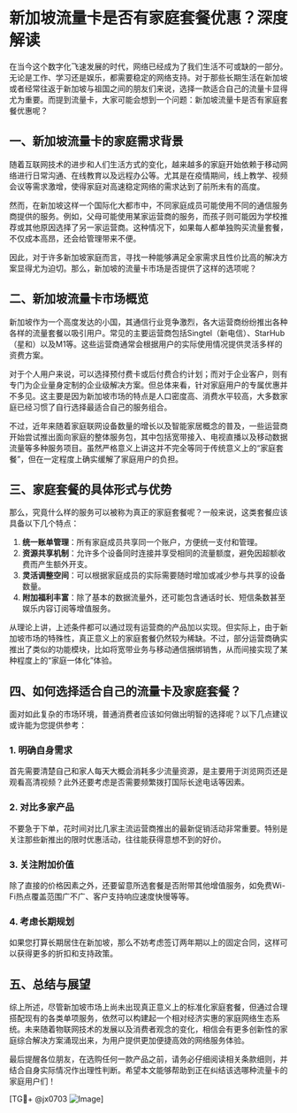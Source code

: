 # 新加坡流量卡是否有家庭套餐优惠？深度解读

在当今这个数字化飞速发展的时代，网络已经成为了我们生活不可或缺的一部分。无论是工作、学习还是娱乐，都需要稳定的网络支持。对于那些长期生活在新加坡或者经常往返于新加坡与祖国之间的朋友们来说，选择一款适合自己的流量卡显得尤为重要。而提到流量卡，大家可能会想到一个问题：新加坡流量卡是否有家庭套餐优惠呢？

## 一、新加坡流量卡的家庭需求背景

随着互联网技术的进步和人们生活方式的变化，越来越多的家庭开始依赖于移动网络进行日常沟通、在线教育以及远程办公等。尤其是在疫情期间，线上教学、视频会议等需求激增，使得家庭对高速稳定网络的需求达到了前所未有的高度。

然而，在新加坡这样一个国际化大都市中，不同家庭成员可能使用不同的通信服务商提供的服务。例如，父母可能使用某家运营商的服务，而孩子则可能因为学校推荐或其他原因选择了另一家运营商。这种情况下，如果每人都单独购买流量套餐，不仅成本高昂，还会给管理带来不便。

因此，对于许多新加坡家庭而言，寻找一种能够满足全家需求且性价比高的解决方案显得尤为迫切。那么，新加坡的流量卡市场是否提供了这样的选项呢？

## 二、新加坡流量卡市场概览

新加坡作为一个高度发达的小国，其通信行业竞争激烈，各大运营商纷纷推出各种各样的流量套餐以吸引用户。常见的主要运营商包括Singtel（新电信）、StarHub（星和）以及M1等。这些运营商通常会根据用户的实际使用情况提供灵活多样的资费方案。

对于个人用户来说，可以选择预付费卡或后付费合约计划；而对于企业客户，则有专门为企业量身定制的企业级解决方案。但总体来看，针对家庭用户的专属优惠并不多见。这主要是因为新加坡市场的特点是人口密度高、消费水平较高，大多数家庭已经习惯了自行选择最适合自己的服务组合。

不过，近年来随着家庭联网设备数量的增长以及智能家居概念的普及，一些运营商开始尝试推出面向家庭的整体服务包，其中包括宽带接入、电视直播以及移动数据流量等多种服务项目。虽然严格意义上讲这并不完全等同于传统意义上的“家庭套餐”，但在一定程度上确实缓解了家庭用户的负担。

## 三、家庭套餐的具体形式与优势

那么，究竟什么样的服务可以被称为真正的家庭套餐呢？一般来说，这类套餐应该具备以下几个特点：

1. **统一账单管理**：所有家庭成员共享同一个账户，方便统一支付和管理。
2. **资源共享机制**：允许多个设备同时连接并享受相同的流量额度，避免因超额收费而产生额外开支。
3. **灵活调整空间**：可以根据家庭成员的实际需要随时增加或减少参与共享的设备数量。
4. **附加福利丰富**：除了基本的数据流量外，还可能包含通话时长、短信条数甚至娱乐内容订阅等增值服务。

从理论上讲，上述条件都可以通过现有运营商的产品加以实现。但实际上，由于新加坡市场的特殊性，真正意义上的家庭套餐仍然较为稀缺。不过，部分运营商确实推出了类似的功能模块，比如将宽带业务与移动通信捆绑销售，从而间接实现了某种程度上的“家庭一体化”体验。

## 四、如何选择适合自己的流量卡及家庭套餐？

面对如此复杂的市场环境，普通消费者应该如何做出明智的选择呢？以下几点建议或许能为您提供参考：

### 1. 明确自身需求
首先需要清楚自己和家人每天大概会消耗多少流量资源，是主要用于浏览网页还是观看高清视频？此外还要考虑是否需要频繁拨打国际长途电话等因素。

### 2. 对比多家产品
不要急于下单，花时间对比几家主流运营商推出的最新促销活动非常重要。特别是关注那些新推出的限时优惠活动，往往能获得意想不到的好价。

### 3. 关注附加价值
除了直接的价格因素之外，还要留意所选套餐是否附带其他增值服务，如免费Wi-Fi热点覆盖范围广不广、客户支持响应速度快慢等等。

### 4. 考虑长期规划
如果您打算长期居住在新加坡，那么不妨考虑签订两年期以上的固定合同，这样可以获得更多的折扣和支持政策。

## 五、总结与展望

综上所述，尽管新加坡市场上尚未出现真正意义上的标准化家庭套餐，但通过合理搭配现有的各类单项服务，依然可以构建起一个相对经济实惠的家庭网络生态系统。未来随着物联网技术的发展以及消费者观念的变化，相信会有更多创新性的家庭综合解决方案涌现出来，为用户提供更加便捷高效的网络服务体验。

最后提醒各位朋友，在选购任何一款产品之前，请务必仔细阅读相关条款细则，并结合自身实际情况作出理性判断。希望本文能够帮助到正在纠结该选哪种流量卡的家庭用户们！

[TG💪+ @jx0703 ![Image](https://github.com/user-attachments/assets/dbca1d08-cadb-493c-b0ec-ad6f7a83f270)]